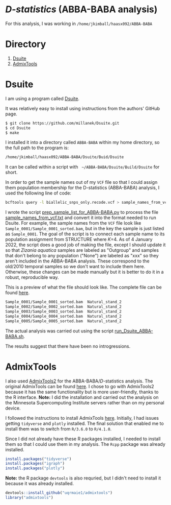 # _D-statistics_ (ABBA-BABA analysis)

For this analysis, I was working in `/home/jkimball/haasx092/ABBA-BABA`

# Directory
1. [Dsuite](#Dsuite)
2. [AdmixTools](#AdmixTools)

# Dsuite
I am using a program called [Dsuite](https://github.com/millanek/Dsuite).

It was relatively easy to install using instructions from the authors' GitHub page.
```bash
$ git clone https://github.com/millanek/Dsuite.git
$ cd Dsuite
$ make
```
I installed it into a directory called `ABBA-BABA` within my home directory, so the full path to the program is:
```bash
/home/jkimball/haasx092/ABBA-BABA/Dsuite/Buid/Dsuite
```
It can be called within a script with ` ~/ABBA-BABA/Dsuite/Build/Dsuite` for short.

In order to get the sample names out of my `VCF` file so that I could assign them population membership for the D-statistics (ABBA-BABA) analysis, I used the following line of code:
```bash
bcftools query -l biallelic_snps_only.recode.vcf > sample_names_from_vcf.txt
```

I wrote the script [prep_sample_list_for_ABBA-BABA.py](prep_sample_list_for_ABBA-BABA.py) to process the file [sample_names_from_vcf.txt](sample_names_from_vcf.txt) and convert it into the format needed to run Dsuite. For example, the sample names from the `VCF` file look like `Sample_0001/Sample_0001_sorted.bam`, but in the key the sample is just listed as `Sample_0001`. The goal of the script is to connect each sample name to its population assignment from STRUCTURE where _K_=4. As of 4 January 2022, the script does a good job of making the file, except I should update it so that _Zizania aquatica_ samples are labeled as "Outgroup" and samples that don't belong to any population ("None") are labeled as "xxx" so they aren't included in the ABBA-BABA analysis. These correspond to the old/2010 temporal samples so we don't want to include them here. Otherwise, these changes can be made manually but it is better to do it in a robust, reproducible way.

This is a preview of what the file should look like. The complete file can be found [here](sample_list_with_key.txt).
```bash
Sample_0001/Sample_0001_sorted.bam  Natural_stand_2
Sample_0002/Sample_0002_sorted.bam  Natural_stand_2
Sample_0003/Sample_0003_sorted.bam  Natural_stand_2
Sample_0004/Sample_0004_sorted.bam  Natural_stand_2
Sample_0005/Sample_0005_sorted.bam  Natural_stand_2
```

The actual analysis was carried out using the script [run_Dsuite_ABBA-BABA.sh](run_Dsuite_ABBA-BABA.sh).

The results suggest that there have been no introgressions.

# AdmixTools

I also used [AdmixTools2](https://github.com/uqrmaie1/admixtools) for the ABBA-BABA/_D_-statistics analysis. The original AdmixTools can be found [here](https://github.com/DReichLab/AdmixTools/tree/master/src). I chose to go with AdmixTools2 because it has the same functionality but is more user-friendly, thanks to the R interface. **Note:** I did the installation and carried out the analysis on the Minnesota Supercomputing Institute servers rather than on my personal device.

I followed the instructions to install AdmixTools [here](https://github.com/uqrmaie1/admixtools). Initially, I had issues getting `tidyverse` and `plotly` installed. The final solution that enabled me to install them was to switch from `R/3.6.0` to `R/4.1.0`.

Since I did not already have these R packages installed, I needed to install them so that I could use them in my analysis. The `Rcpp` package was already installed.
```R
install.packages("tidyverse")
install.packages("igraph")
install.packages("plotly")
```
**Note:** the R package `devtools` is also requried, but I didn't need to install it because it was already installed.
```R
devtools::install_github("uqrmaie1/admixtools")
library("admixtools")
```
